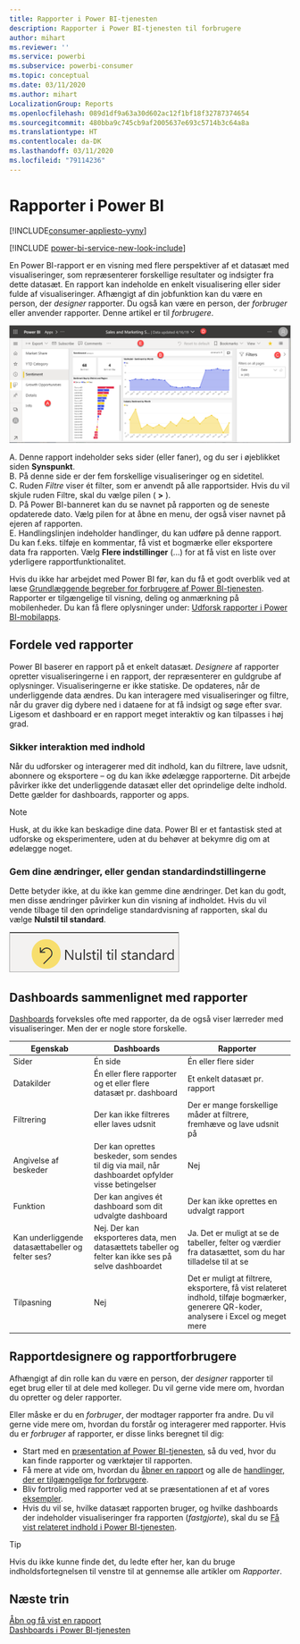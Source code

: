 ```yaml
---
title: Rapporter i Power BI-tjenesten
description: Rapporter i Power BI-tjenesten til forbrugere
author: mihart
ms.reviewer: ''
ms.service: powerbi
ms.subservice: powerbi-consumer
ms.topic: conceptual
ms.date: 03/11/2020
ms.author: mihart
LocalizationGroup: Reports
ms.openlocfilehash: 089d1df9a63a30d602ac12f1bf18f32787374654
ms.sourcegitcommit: 480bba9c745cb9af2005637e693c5714b3c64a8a
ms.translationtype: HT
ms.contentlocale: da-DK
ms.lasthandoff: 03/11/2020
ms.locfileid: "79114236"
---
```

# <a name="reports-in-power-bi"></a>Rapporter i Power BI

[!INCLUDE[consumer-appliesto-yyny](../includes/consumer-appliesto-yyny.md)]

[!INCLUDE [power-bi-service-new-look-include](../includes/power-bi-service-new-look-include.md)]

En Power BI-rapport er en visning med flere perspektiver af et datasæt med visualiseringer, som repræsenterer forskellige resultater og indsigter fra dette datasæt.  En rapport kan indeholde en enkelt visualisering eller sider fulde af visualiseringer. Afhængigt af din jobfunktion kan du være en person, der *designer* rapporter. Du også kan være en person, der *forbruger* eller anvender rapporter. Denne artikel er til *forbrugere*.

![Skærmbillede af en rapportside.](./media/end-user-reports/power-bi-report.png)

A. Denne rapport indeholder seks sider (eller faner), og du ser i øjeblikket siden **Synspunkt**.    
B. På denne side er der fem forskellige visualiseringer og en sidetitel.    
C. Ruden *Filtre* viser ét filter, som er anvendt på alle rapportsider. Hvis du vil skjule ruden Filtre, skal du vælge pilen ( **>** ).    
D. På Power BI-banneret kan du se navnet på rapporten og de seneste opdaterede dato. Vælg pilen for at åbne en menu, der også viser navnet på ejeren af rapporten.    
E. Handlingslinjen indeholder handlinger, du kan udføre på denne rapport.  Du kan f.eks. tilføje en kommentar, få vist et bogmærke eller eksportere data fra rapporten.  Vælg **Flere indstillinger** (...) for at få vist en liste over yderligere rapportfunktionalitet.    

Hvis du ikke har arbejdet med Power BI før, kan du få et godt overblik ved at læse [Grundlæggende begreber for forbrugere af Power BI-tjenesten](end-user-basic-concepts.md). Rapporter er tilgængelige til visning, deling og anmærkning på mobilenheder. Du kan få flere oplysninger under: [Udforsk rapporter i Power BI-mobilapps](mobile/mobile-reports-in-the-mobile-apps.md).

## <a name="advantages-of-reports"></a>Fordele ved rapporter

Power BI baserer en rapport på et enkelt datasæt. *Designere* af rapporter opretter visualiseringerne i en rapport, der repræsenterer en guldgrube af oplysninger. Visualiseringerne er ikke statiske.  De opdateres, når de underliggende data ændres. Du kan interagere med visualiseringer og filtre, når du graver dig dybere ned i dataene for at få indsigt og søge efter svar. Ligesom et dashboard er en rapport meget interaktiv og kan tilpasses i høj grad.

### <a name="safely-interact-with-content"></a>Sikker interaktion med indhold

Når du udforsker og interagerer med dit indhold, kan du filtrere, lave udsnit, abonnere og eksportere – og du kan ikke ødelægge rapporterne. Dit arbejde påvirker ikke det underliggende datasæt eller det oprindelige delte indhold. Dette gælder for dashboards, rapporter og apps.

> [!NOTE]
> Husk, at du ikke kan beskadige dine data. Power BI er et fantastisk sted at udforske og eksperimentere, uden at du behøver at bekymre dig om at ødelægge noget.

### <a name="save-your-changes-or-revert-to-the-default-settings"></a>Gem dine ændringer, eller gendan standardindstillingerne

Dette betyder ikke, at du ikke kan gemme dine ændringer. Det kan du godt, men disse ændringer påvirker kun din visning af indholdet. Hvis du vil vende tilbage til den oprindelige standardvisning af rapporten, skal du vælge **Nulstil til standard**.

![Skærmbillede af ikonet Vend tilbage til standard.](./media/end-user-reports/power-bi-reset.png)

## <a name="dashboards-versus-reports"></a>Dashboards sammenlignet med rapporter

[Dashboards](end-user-dashboards.md) forveksles ofte med rapporter, da de også viser lærreder med visualiseringer. Men der er nogle store forskelle.  

| **Egenskab** | **Dashboards** | **Rapporter** |
| --- | --- | --- |
| Sider |Én side |Én eller flere sider |
| Datakilder |Én eller flere rapporter og et eller flere datasæt pr. dashboard |Et enkelt datasæt pr. rapport |
| Filtrering |Der kan ikke filtreres eller laves udsnit |Der er mange forskellige måder at filtrere, fremhæve og lave udsnit på |
| Angivelse af beskeder |Der kan oprettes beskeder, som sendes til dig via mail, når dashboardet opfylder visse betingelser |Nej |
| Funktion |Der kan angives ét dashboard som dit udvalgte dashboard |Der kan ikke oprettes en udvalgt rapport |
| Kan underliggende datasættabeller og felter ses? |Nej. Der kan eksporteres data, men datasættets tabeller og felter kan ikke ses på selve dashboardet |Ja. Det er muligt at se de tabeller, felter og værdier fra datasættet, som du har tilladelse til at se |
| Tilpasning |Nej  |Det er muligt at filtrere, eksportere, få vist relateret indhold, tilføje bogmærker, generere QR-koder, analysere i Excel og meget mere |

<!--| Available in Power BI Desktop |No |Yes, can create and view reports in Desktop |
| Pinning |Can pin existing visuals (tiles) only from current dashboard to your other dashboards |Can pin visuals (as tiles) to any of your dashboards. Can pin entire report pages to any of your dashboards. | -->

## <a name="report-designers-and-report-consumers"></a>Rapportdesignere og rapportforbrugere

Afhængigt af din rolle kan du være en person, der *designer* rapporter til eget brug eller til at dele med kolleger. Du vil gerne vide mere om, hvordan du opretter og deler rapporter.

Eller måske er du en *forbruger*, der modtager rapporter fra andre. Du vil gerne vide mere om, hvordan du forstår og interagerer med rapporter. Hvis du er *forbruger* af rapporter, er disse links beregnet til dig:

* Start med en [præsentation af Power BI-tjenesten](end-user-basic-concepts.md), så du ved, hvor du kan finde rapporter og værktøjer til rapporten.
* Få mere at vide om, hvordan du [åbner en rapport](end-user-report-open.md) og alle de [handlinger, der er tilgængelige for forbrugere](end-user-reading-view.md).
* Bliv fortrolig med rapporter ved at se præsentationen af et af vores [eksempler](../sample-tutorial-connect-to-the-samples.md).  
* Hvis du vil se, hvilke datasæt rapporten bruger, og hvilke dashboards der indeholder visualiseringer fra rapporten (*fastgjorte*), skal du se [Få vist relateret indhold i Power BI-tjenesten](end-user-related.md).

> [!TIP]
> Hvis du ikke kunne finde det, du ledte efter her, kan du bruge indholdsfortegnelsen til venstre til at gennemse alle artikler om *Rapporter*.

## <a name="next-steps"></a>Næste trin

[Åbn og få vist en rapport](end-user-report-open.md)    
[Dashboards i Power BI-tjenesten](end-user-dashboards.md)
